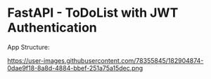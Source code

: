 # FastAPI - ToDoList with JWT Authentication


App Structure:

https://user-images.githubusercontent.com/78355845/182904874-0dae9f18-8a8d-4884-bbef-251a75a15dec.png
